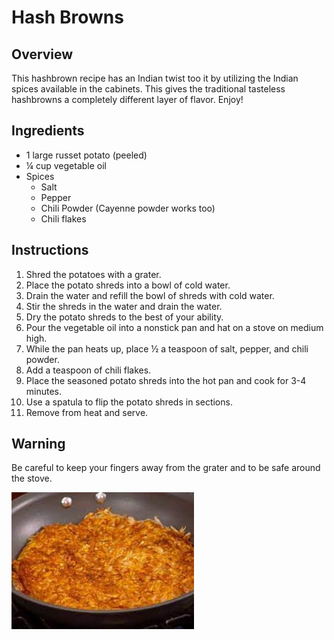 # Hash Browns

## Overview
This hashbrown recipe has an Indian twist too it by utilizing the Indian spices available in the cabinets. This gives the traditional tasteless hashbrowns a completely different layer of flavor. Enjoy!

## Ingredients
- 1 large russet potato (peeled)
- ¼ cup vegetable oil
- Spices
  - Salt
  - Pepper
  - Chili Powder (Cayenne powder works too)
  - Chili flakes

## Instructions
1. Shred the potatoes with a grater.
2. Place the potato shreds into a bowl of cold water.
3. Drain the water and refill the bowl of shreds with cold water.
4. Stir the shreds in the water and drain the water.
5. Dry the potato shreds to the best of your ability.
6. Pour the vegetable oil into a nonstick pan and hat on a stove on medium high.
7. While the pan heats up, place ½ a teaspoon of salt, pepper, and chili powder.
8. Add a teaspoon of chili flakes.
9. Place the seasoned potato shreds into the hot pan and cook for 3-4 minutes.
10. Use a spatula to flip the potato shreds in sections.
11. Remove from heat and serve.

## Warning
Be careful to keep your fingers away from the grater and to be safe around the stove. 

![Hashbrowns](hashbrown.jpeg)
